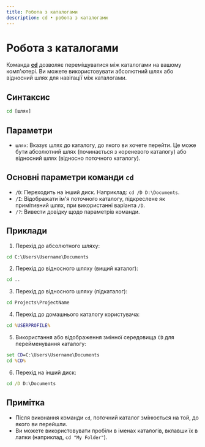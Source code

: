 ```yaml
---
title: Робота з каталогами
description: cd • робота з каталогами
---
```


# Робота з каталогами

Команда **[cd](https://docs.microsoft.com/en-us/windows-server/administration/windows-commands/cd 'Microsoft Dosc')** дозволяє переміщуватися між каталогами на вашому комп'ютері. Ви можете використовувати абсолютний шлях або відносний шлях для навігації між каталогами.

## Синтаксис

```cmd
cd [шлях]
```

## Параметри

- `шлях`: Вказує шлях до каталогу, до якого ви хочете перейти. Це може бути абсолютний шлях (починається з кореневого каталогу) або відносний шлях (відносно поточного каталогу).

## Основні параметри команди `cd`

- `/D`: Переходить на інший диск. Наприклад: `cd /D D:\Documents`.
- `/I`: Відображати ім'я поточного каталогу, підкреслене як примітивний шлях, при використанні варіанта `/D`.
- `/?`: Вивести довідку щодо параметрів команди.

## Приклади

1. Перехід до абсолютного шляху:

```cmd
cd C:\Users\Username\Documents
```

2. Перехід до відносного шляху (вищий каталог):

```cmd
cd ..
```

3. Перехід до відносного шляху (підкаталог):

```cmd
cd Projects\ProjectName
```

4. Перехід до домашнього каталогу користувача:

```cmd
cd %USERPROFILE%
```

5. Використання або відображення змінної середовища `CD` для перейменування каталогу:

```cmd
set CD=C:\Users\Username\Documents
cd %CD%
```

6. Перехід на інший диск:

```cmd
cd /D D:\Documents
```

## Примітка

- Після виконання команди `cd`, поточний каталог змінюється на той, до якого ви перейшли.
- Ви можете використовувати пробіли в іменах каталогів, вклавши їх в лапки (наприклад, `cd "My Folder"`).
